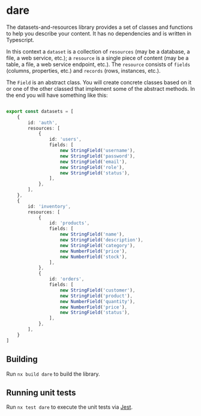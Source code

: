 # dare

The datasets-and-resources library provides a set of classes and functions to
help you describe your content. It has no dependencies and is written in
Typescript.

In this context a `dataset` is a collection of `resources` (may be a database,
a file, a web service, etc.); a `resource` is a single piece of content
(may be a table, a file, a web service endpoint, etc.). The `resource` consists
of `fields` (columns, properties, etc.) and `records` (rows, instances, etc.).

The `Field` is an abstract class. You will create concrete classes based on
it or one of the other classed that implement some of the abstract methods.
In the end you will have something like this:

```typescript

export const datasets = [
    {
        id: 'auth',
        resources: [
            {
                id: 'users',
                fields: [
                    new StringField('username'),
                    new StringField('password'),
                    new StringField('email'),
                    new StringField('role'),
                    new StringField('status'),
                ],
            },
        ],
    },
    {
        id: 'inventory',
        resources: [
            {
                id: 'products',
                fields: [
                    new StringField('name'),
                    new StringField('description'),
                    new StringField('category'),
                    new NumberField('price'),
                    new NumberField('stock'),
                ],
            },
            {
                id: 'orders',
                fields: [
                    new StringField('customer'),
                    new StringField('product'),
                    new NumberField('quantity'),
                    new NumberField('price'),
                    new StringField('status'),
                ],
            },
        ],
    }
]
```

## Building

Run `nx build dare` to build the library.

## Running unit tests

Run `nx test dare` to execute the unit tests via [Jest](https://jestjs.io).
